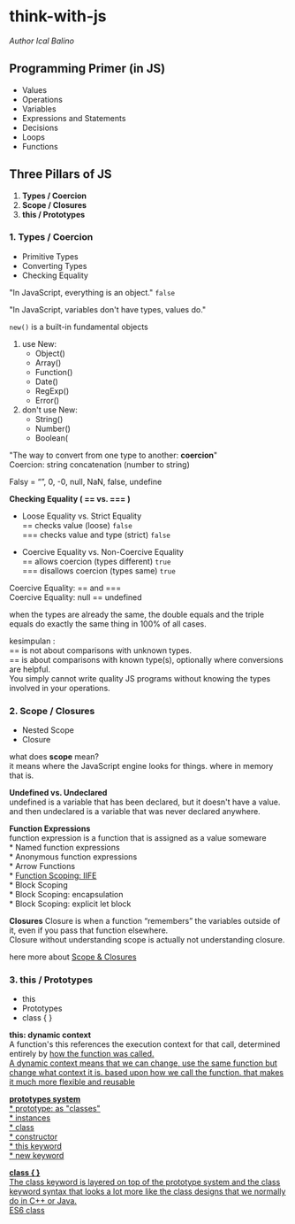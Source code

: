 # think-with-js

_Author Ical Balino_

## Programming Primer (in JS)
- Values 
- Operations 
- Variables 
- Expressions and Statements 
- Decisions 
- Loops 
- Functions

## Three Pillars of JS
1. **Types / Coercion**
2. **Scope / Closures** 
3. **this / Prototypes**

### 1. Types / Coercion
- Primitive Types 
- Converting Types 
- Checking Equality

"In JavaScript, everything is an object." `false`

"In JavaScript, variables don't have types, values do."

` new() ` is a built-in fundamental objects

1. use New:
    - Object()      
    - Array() 
    - Function() 
    - Date() 
    - RegExp() 
    - Error()
2. don't use New:
    - String() 
    - Number() 
    - Boolean(

"The way to convert from one type to another: **coercion**" <br>
Coercion: string concatenation (number to string)

Falsy = “”,  0, -0, null, NaN, false, undefine

**Checking Equality ( == vs. === )**

- Loose Equality vs. Strict Equality
    <br> == checks value (loose) `false`
    <br> === checks value and type (strict) `false`

- Coercive Equality vs. Non-Coercive Equality
    <br> == allows coercion (types different) `true`
    <br> === disallows coercion (types same) `true`

Coercive Equality: == and === <br>
Coercive Equality: null == undefined

when the types are already the same, the double equals and the triple equals do exactly the same thing in 100% of all cases.

kesimpulan :
<br> == is not about comparisons with unknown types.
<br> == is about comparisons with known type(s), optionally where conversions are helpful.
<br> You simply cannot write quality JS programs without knowing the types involved in your operations.

### 2. Scope / Closures
- Nested Scope 
- Closure

what does **scope** mean? <br>
it means where the JavaScript engine looks for things. where in memory that is.

**Undefined vs. Undeclared** <br>
undefined is a variable that has been declared, but it doesn't have a value. and then 
undeclared is a variable that was never declared anywhere.

**Function Expressions**
<br> function expression is a function that is assigned as a value someware
<br> * Named function expressions
<br> * Anonymous function expressions
<br> * Arrow Functions
<br> * [Function Scoping: IIFE](https://benalman.com/news/2010/11/immediately-invoked-function-expression/)
<br> * Block Scoping
<br> * Block Scoping: encapsulation
<br> * Block Scoping: explicit let block

**Closures**
Closure is when a function “remembers” the variables outside of it, even if you pass that function elsewhere.<br>
Closure without understanding scope is actually not understanding closure.

here more about [Scope & Closures](https://github.com/getify/You-Dont-Know-JS/tree/2nd-ed/scope-closures)

### 3. this / Prototypes
- this 
- Prototypes 
- class { } 

**this: dynamic context**
<br> A function's this references the execution context for that call, determined entirely by <u>how the function was called<u>. 
<br> A dynamic context means that we can change, use the same function but change what context it is. based upon how we call the function. that makes it much more flexible and reusable

**prototypes system**
<br>* prototype: as "classes"
<br>* instances
<br>* class
<br>* constructor
<br>* this keyword
<br>* new keyword

**class { }**
<br>The class keyword is layered on top of the prototype system and the class keyword syntax that looks a lot more like the class designs that we normally do in C++ or Java.
<br>ES6 class
